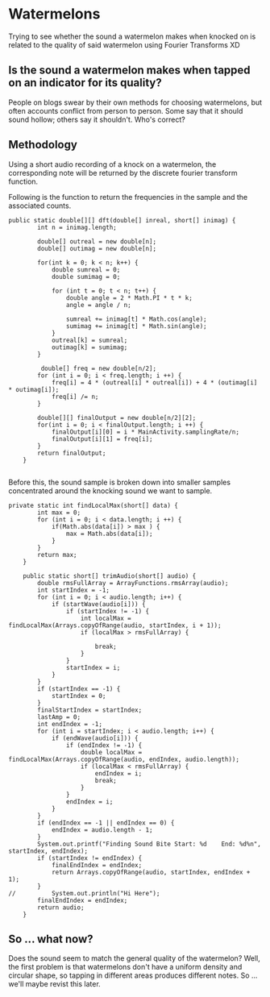 # Watermelons
Trying to see whether the sound a watermelon makes when knocked on is related to the quality of said watermelon using Fourier Transforms XD


## Is the sound a watermelon makes when tapped on an indicator for its quality?
People on blogs swear by their own methods for choosing watermelons, but often accounts conflict from person to person. Some say that it should sound hollow; others say it shouldn't. Who's correct?

## Methodology
Using a short audio recording of a knock on a watermelon, the corresponding note will be returned by the discrete fourier transform function. 

Following is the function to return the frequencies in the sample and the associated counts.
```
public static double[][] dft(double[] inreal, short[] inimag) {
        int n = inimag.length;

        double[] outreal = new double[n];
        double[] outimag = new double[n];

        for(int k = 0; k < n; k++) {
            double sumreal = 0;
            double sumimag = 0;

            for (int t = 0; t < n; t++) {
                double angle = 2 * Math.PI * t * k;
                angle = angle / n;

                sumreal += inimag[t] * Math.cos(angle);
                sumimag += inimag[t] * Math.sin(angle);
            }
            outreal[k] = sumreal;
            outimag[k] = sumimag;
        }
        
         double[] freq = new double[n/2];
        for (int i = 0; i < freq.length; i ++) {
            freq[i] = 4 * (outreal[i] * outreal[i]) + 4 * (outimag[i] * outimag[i]);
            freq[i] /= n;
        }

        double[][] finalOutput = new double[n/2][2];
        for(int i = 0; i < finalOutput.length; i ++) {
            finalOutput[i][0] = i * MainActivity.samplingRate/n;
            finalOutput[i][1] = freq[i];
        }
        return finalOutput;
    }
    
```
Before this, the sound sample is broken down into smaller samples concentrated around the knocking sound we want to sample.
```
private static int findLocalMax(short[] data) {
        int max = 0;
        for (int i = 0; i < data.length; i ++) {
            if(Math.abs(data[i]) > max ) {
                max = Math.abs(data[i]);
            }
        }
        return max;
    }

    public static short[] trimAudio(short[] audio) {
        double rmsFullArray = ArrayFunctions.rmsArray(audio);
        int startIndex = -1;
        for (int i = 0; i < audio.length; i++) {
            if (startWave(audio[i])) {
                if (startIndex != -1) {
                    int localMax = findLocalMax(Arrays.copyOfRange(audio, startIndex, i + 1));
                    if (localMax > rmsFullArray) {

                        break;
                    }
                }
                startIndex = i;
            }
        }
        if (startIndex == -1) {
            startIndex = 0;
        }
        finalStartIndex = startIndex;
        lastAmp = 0;
        int endIndex = -1;
        for (int i = startIndex; i < audio.length; i++) {
            if (endWave(audio[i])) {
                if (endIndex != -1) {
                    double localMax = findLocalMax(Arrays.copyOfRange(audio, endIndex, audio.length));
                    if (localMax < rmsFullArray) {
                        endIndex = i;
                        break;
                    }
                }
                endIndex = i;
            }
        }
        if (endIndex == -1 || endIndex == 0) {
            endIndex = audio.length - 1;
        }
        System.out.printf("Finding Sound Bite Start: %d    End: %d%n", startIndex, endIndex);
        if (startIndex != endIndex) {
            finalEndIndex = endIndex;
            return Arrays.copyOfRange(audio, startIndex, endIndex + 1);
        }
//  	  	System.out.println("Hi Here");
        finalEndIndex = endIndex;
        return audio;
    }
```

## So ... what now?
Does the sound seem to match the general quality of the watermelon? Well, the first problem is that watermelons don't have a uniform density and circular shape, so tapping in different areas produces different notes. So ... we'll maybe revist this later.
